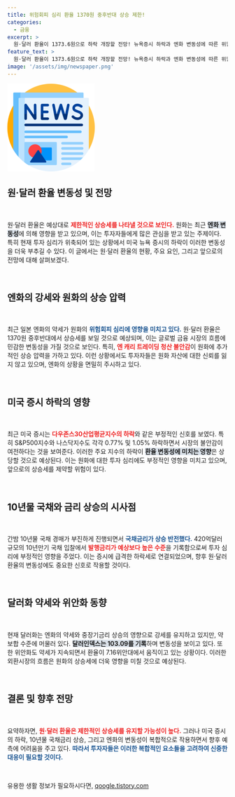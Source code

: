 ```yaml
---
title: 위험회피 심리 환율 1370원 중후반대 상승 제한!
categories:
  - 금융
excerpt: >
  원·달러 환율이 1373.6원으로 하락 개장할 전망! 뉴욕증시 하락과 엔화 변동성에 따른 위험회피 심리가 원화에 영향을 미칠 것으로 분석됐다. 환율 변동의 배경을 확인해보세요!
feature_text: >
  원·달러 환율이 1373.6원으로 하락 개장할 전망! 뉴욕증시 하락과 엔화 변동성에 따른 위험회피 심리가 원화에 영향을 미칠 것으로 분석됐다. 환율 변동의 배경을 확인해보세요!
image: '/assets/img/newspaper.png'
---
```


<p><img src="/assets/img/newspaper.png" alt="kimp 속보" /></p>

<h2 data-ke-size="size26">원·달러 환율 변동성 및 전망</h2>

<p data-ke-size="size16">&nbsp;</p> 원·달러 환율은 예상대로 <b><span style="color: #ee2323;">제한적인 상승세를 나타낼 것으로 보인다.</span></b> 원화는 최근 <b><span style="background-color: #21538527;">엔화 변동성</span></b>에 의해 영향을 받고 있으며, 이는 투자자들에게 많은 관심을 받고 있는 주제이다. 특히 현재 투자 심리가 위축되어 있는 상황에서 미국 뉴욕 증시의 하락이 이러한 변동성을 더욱 부추길 수 있다. 이 글에서는 원·달러 환율의 현황, 주요 요인, 그리고 앞으로의 전망에 대해 살펴보겠다.

<p data-ke-size="size16">&nbsp;</p>

<h2 data-ke-size="size26">엔화의 강세와 원화의 상승 압력</h2>

<p data-ke-size="size16">&nbsp;</p> 최근 일본 엔화의 약세가 원화의 <b><span style="color: #1a5490;">위험회피 심리에 영향을 미치고 있다.</span></b> 원·달러 환율은 1370원 중후반대에서 상승세를 보일 것으로 예상되며, 이는 글로벌 금융 시장의 흐름에 민감한 변동성을 가질 것으로 보인다. 특히, <b><span style="color: #ee2323;">엔 캐리 트레이딩 청산 불안감</span></b>이 원화에 추가적인 상승 압력을 가하고 있다. 이런 상황에서도 투자자들은 원화 자산에 대한 신뢰를 잃지 않고 있으며, 엔화의 상황을 면밀히 주시하고 있다.

<p data-ke-size="size16">&nbsp;</p>

<h2 data-ke-size="size26">미국 증시 하락의 영향</h2>

<p data-ke-size="size16">&nbsp;</p> 최근 미국 증시는 <b><span style="color: #ee2323;">다우존스30산업평균지수의 하락</span></b>와 같은 부정적인 신호를 보였다. 특히 S&P500지수와 나스닥지수도 각각 0.77% 및 1.05% 하락하면서 시장의 불안감이 여전하다는 것을 보여준다. 이러한 주요 지수의 하락이 <b><span style="background-color: #21538527;">환율 변동성에 미치는 영향</span></b>은 상당할 것으로 예상된다. 이는 원화에 대한 투자 심리에도 부정적인 영향을 미치고 있으며, 앞으로의 상승세를 제약할 위험이 있다.

<p data-ke-size="size16">&nbsp;</p>

<h2 data-ke-size="size26">10년물 국채와 금리 상승의 시사점</h2>

<p data-ke-size="size16">&nbsp;</p> 간밤 10년물 국채 경매가 부진하게 진행되면서 <b><span style="color: #1a5490;">국채금리가 상승 반전했다.</span></b> 420억달러 규모의 10년만기 국채 입찰에서 <b><span style="color: #ee2323;">발행금리가 예상보다 높은 수준</span></b>을 기록함으로써 투자 심리에 부정적인 영향을 주었다. 이는 증시에 급격한 하락세로 연결되었으며, 향후 원·달러 환율의 변동성에도 중요한 신호로 작용할 것이다.

<p data-ke-size="size16">&nbsp;</p>

<h2 data-ke-size="size26">달러화 약세와 위안화 동향</h2>

<p data-ke-size="size16">&nbsp;</p> 현재 달러화는 엔화의 약세와 중장기금리 상승의 영향으로 강세를 유지하고 있지만, 약보합 수준에 머물러 있다. <b><span style="background-color: #21538527;">달러인덱스는 103.09를 기록</span></b>하며 변동성을 보이고 있다. 또한 위안화도 약세가 지속되면서 환율이 7.16위안대에서 움직이고 있는 상황이다. 이러한 외환시장의 흐름은 원화의 상승세에 더욱 영향을 미칠 것으로 예상된다.

<p data-ke-size="size16">&nbsp;</p>

<h2 data-ke-size="size26">결론 및 향후 전망</h2>

<p data-ke-size="size16">&nbsp;</p> 요약하자면, <b><span style="color: #ee2323;">원·달러 환율은 제한적인 상승세를 유지할 가능성이 높다.</span></b> 그러나 미국 증시의 하락, 10년물 국채금리 상승, 그리고 엔화의 변동성이 복합적으로 작용하면서 향후 예측에 어려움을 주고 있다. <b><span style="color: #1a5490;">따라서 투자자들은 이러한 복합적인 요소들을 고려하여 신중한 대응이 필요할 것이다.</span></b>

<p data-ke-size="size16">&nbsp;</p>
유용한 생활 정보가 필요하시다면, <a href="https://qoogle.tistory.com" rel="dofollow">qoogle.tistory.com</a>


